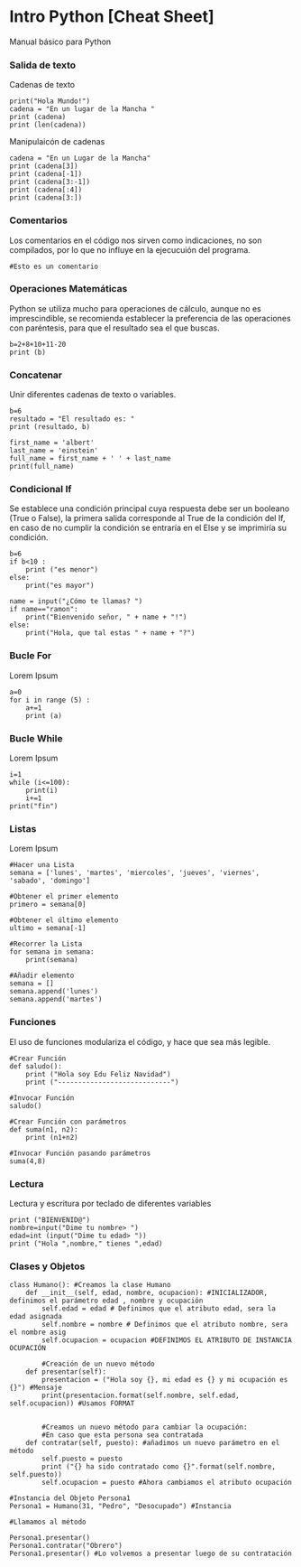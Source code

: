 # Intro Python [Cheat Sheet]

Manual básico para Python

### Salida de texto
Cadenas de texto
```
print("Hola Mundo!")
cadena = "En un lugar de la Mancha "
print (cadena)
print (len(cadena))
```
Manipulaicón de cadenas
```
cadena = "En un Lugar de la Mancha"
print (cadena[3])
print (cadena[-1])
print (cadena[3:-1])
print (cadena[:4])
print (cadena[3:])
```

### Comentarios
Los comentarios en el código nos sirven como indicaciones, no son compilados, por lo que no influye en la ejecucuión del programa.
```
#Esto es un comentario
```

### Operaciones Matemáticas
Python se utiliza mucho para operaciones de cálculo, aunque no es imprescindible, se recomienda establecer la preferencia de las operaciones con paréntesis, para que el resultado sea el que buscas.
```
b=2+8+10+11-20
print (b)
```

### Concatenar
Unir diferentes cadenas de texto o variables.
```
b=6
resultado = "El resultado es: "
print (resultado, b)
```
```
first_name = 'albert'
last_name = 'einstein'
full_name = first_name + ' ' + last_name
print(full_name)
```

### Condicional If
Se establece una condición principal cuya respuesta debe ser un booleano (True o False), la primera salida corresponde al True de la condición del If, en caso de no cumplir la condición se entraría en el Else y se imprimiría su condición.
```
b=6
if b<10 :
    print ("es menor")
else:
    print("es mayor")
```
```
name = input("¿Cómo te llamas? ")
if name=="ramon":
    print("Bienvenido señor, " + name + "!")
else:
    print("Hola, que tal estas " + name + "?")
```

### Bucle For
Lorem Ipsum
```
a=0
for i in range (5) :
    a+=1
    print (a)
```

### Bucle While
Lorem Ipsum
```
i=1
while (i<=100):
    print(i)
    i+=1
print("fin")
```

### Listas
Lorem Ipsum
```
#Hacer una Lista
semana = ['lunes', 'martes', 'miercoles', 'jueves', 'viernes', 'sabado', 'domingo']

#Obtener el primer elemento
primero = semana[0]

#Obtener el último elemento
ultimo = semana[-1]

#Recorrer la Lista
for semana in semana:
    print(semana)

#Añadir elemento
semana = []
semana.append('lunes')
semana.append('martes')
```

### Funciones
El uso de funciones modulariza el código, y hace que sea más legible. 
```
#Crear Función
def saludo():
    print ("Hola soy Edu Feliz Navidad")
    print ("----------------------------")

#Invocar Función
saludo()
```
```
#Crear Función con parámetros
def suma(n1, n2):
    print (n1+n2)

#Invocar Función pasando parámetros
suma(4,8)
```

### Lectura 
Lectura y escritura por teclado de diferentes variables
```
print ("BIENVENID@")
nombre=input("Dime tu nombre> ")
edad=int (input("Dime tu edad> "))
print ("Hola ",nombre," tienes ",edad)
```
### Clases y Objetos 
```
class Humano(): #Creamos la clase Humano
    def __init__(self, edad, nombre, ocupacion): #INICIALIZADOR, definimos el parámetro edad , nombre y ocupación
        self.edad = edad # Definimos que el atributo edad, sera la edad asignada
        self.nombre = nombre # Definimos que el atributo nombre, sera el nombre asig
        self.ocupacion = ocupacion #DEFINIMOS EL ATRIBUTO DE INSTANCIA OCUPACIÓN
        
        #Creación de un nuevo método
    def presentar(self):
        presentacion = ("Hola soy {}, mi edad es {} y mi ocupación es {}") #Mensaje
        print(presentacion.format(self.nombre, self.edad, self.ocupacion)) #Usamos FORMAT
        
        
        #Creamos un nuevo método para cambiar la ocupación:
        #En caso que esta persona sea contratada 
    def contratar(self, puesto): #añadimos un nuevo parámetro en el método
        self.puesto = puesto
        print ("{} ha sido contratado como {}".format(self.nombre, self.puesto))
        self.ocupacion = puesto #Ahora cambiamos el atributo ocupación

#Instancia del Objeto Persona1
Persona1 = Humano(31, "Pedro", "Desocupado") #Instancia
 
#Llamamos al método
 
Persona1.presentar() 
Persona1.contratar("Obrero")
Persona1.presentar() #Lo volvemos a presentar luego de su contratación
```
